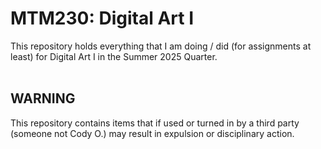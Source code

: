 # MTM230: Digital Art I <br>
This repository holds everything that I am doing / did (for assignments at least) for Digital Art I in the Summer 2025 Quarter. <br>
<br>
## WARNING <br>
This repository contains items that if used or turned in by a third party (someone not Cody O.) may result in expulsion or disciplinary action.
